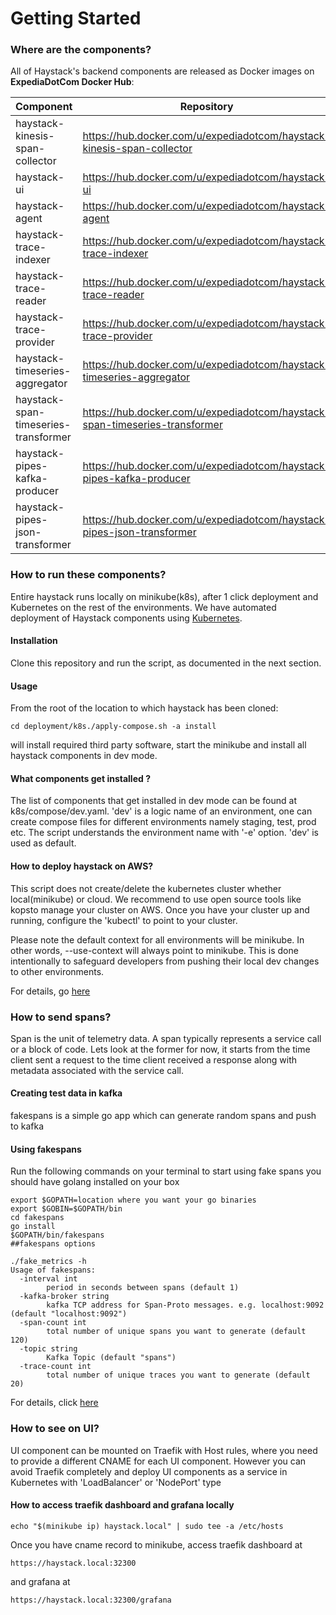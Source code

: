 # Getting Started

### Where are the components?

All of Haystack's backend components are released as Docker images on **ExpediaDotCom Docker Hub**:

Component | Repository 
----------- | ---- |
haystack-kinesis-span-collector | https://hub.docker.com/u/expediadotcom/haystack-kinesis-span-collector 
haystack-ui | https://hub.docker.com/u/expediadotcom/haystack-ui 
haystack-agent | https://hub.docker.com/u/expediadotcom/haystack-agent 
haystack-trace-indexer | https://hub.docker.com/u/expediadotcom/haystack-trace-indexer 
haystack-trace-reader | https://hub.docker.com/u/expediadotcom/haystack-trace-reader 
haystack-trace-provider | https://hub.docker.com/u/expediadotcom/haystack-trace-provider
haystack-timeseries-aggregator | https://hub.docker.com/u/expediadotcom/haystack-timeseries-aggregator 
haystack-span-timeseries-transformer | https://hub.docker.com/u/expediadotcom/haystack-span-timeseries-transformer 
haystack-pipes-kafka-producer | https://hub.docker.com/u/expediadotcom/haystack-pipes-kafka-producer
haystack-pipes-json-transformer | https://hub.docker.com/u/expediadotcom/haystack-pipes-json-transformer 


### How to run these components?

Entire haystack runs locally on minikube(k8s), after 1 click deployment and Kubernetes on the rest of the environments. We have automated deployment of Haystack components using [Kubernetes](github.com/jaegertracing/jaeger-kubernetes). 

#### Installation

Clone this repository and run the script, as documented in the next section.

#### Usage

From the root of the location to which haystack has been cloned:

```
cd deployment/k8s./apply-compose.sh -a install
```
will install required third party software, start the minikube and install all haystack components in dev mode.


#### What components get installed ?

The list of components that get installed in dev mode can be found at k8s/compose/dev.yaml. 'dev' is a logic name of an environment, one can create compose files for different environments namely staging, test, prod etc. The script understands the environment name with '-e' option. 'dev' is used as default.


#### How to deploy haystack on AWS?

This script does not create/delete the kubernetes cluster whether local(minikube) or cloud. We recommend to use open source tools like kopsto manage your cluster on AWS. Once you have your cluster up and running, configure the 'kubectl' to point to your cluster. 

Please note the default context for all environments will be minikube. In other words, --use-context will always point to minikube. This is done intentionally to safeguard developers from pushing their local dev changes to other environments.

For details, go [here](https://github.com/ExpediaDotCom/haystack/tree/master/deployment)

### How to send spans?

Span is the unit of telemetry data. A span typically represents a service call or a block of code. Lets look at the former for now, it starts from the time client sent a request to the time client received a response along with metadata associated with the service call.

#### Creating test data in kafka

fakespans is a simple go app which can generate random spans and push to kafka

#### Using fakespans

Run the following commands on your terminal to start using fake spans you should have golang installed on your box
```
export $GOPATH=location where you want your go binaries
export $GOBIN=$GOPATH/bin
cd fakespans
go install
$GOPATH/bin/fakespans
##fakespans options

./fake_metrics -h
Usage of fakespans:
  -interval int
        period in seconds between spans (default 1)
  -kafka-broker string
        kafka TCP address for Span-Proto messages. e.g. localhost:9092 (default "localhost:9092")
  -span-count int
        total number of unique spans you want to generate (default 120)
  -topic string
        Kafka Topic (default "spans")
  -trace-count int
        total number of unique traces you want to generate (default 20)
```

For details, click [here](https://github.com/ExpediaDotCom/haystack-idl)

### How to see on UI?

UI component can be mounted on Traefik with Host rules, where you need to provide a different CNAME for each UI component. However you can avoid Traefik completely and deploy UI components as a service in Kubernetes with 'LoadBalancer' or 'NodePort' type

#### How to access traefik dashboard and grafana locally

```
echo "$(minikube ip) haystack.local" | sudo tee -a /etc/hosts
```

Once you have cname record to minikube, access traefik dashboard at

 ```
 https://haystack.local:32300
 ```
 
and grafana at

```
https://haystack.local:32300/grafana
```
